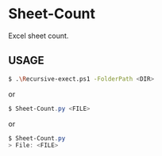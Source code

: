 # Sheet-Count
Excel sheet count.  

## USAGE  
``` bash
$ .\Recursive-exect.ps1 -FolderPath <DIR>
```
or  
``` PowerShell
$ Sheet-Count.py <FILE>
```
or
``` PowerShell
$ Sheet-Count.py
> File: <FILE>
```
